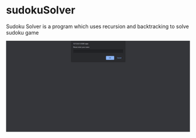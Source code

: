 # sudokuSolver

Sudoku Solver is a program which uses recursion and backtracking to solve sudoku game


![](demo/demo.gif)
